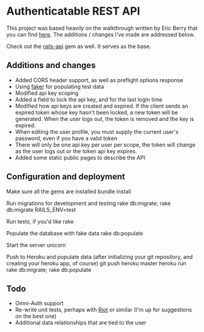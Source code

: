 # Authenticatable REST API

This project was based heavily on the walkthrough written by Eric Berry that you can find [here](http://coderberry.me/blog/2013/07/08/authentication-with-emberjs-part-1/, "Ember.js authentication project"). The additions / changes I've made are addressed below.

Check out the [rails-api](https://github.com/rails-api/rails-api, "Rails-API GitHub project") gem as well. It serves as the base.

## Additions and changes

+ Added CORS header support, as well as preflight options response
+ Using [faker](https://github.com/stympy/faker, "Faker gem") for populating test data
+ Modified api key scoping
+ Added a field to lock the api key, and for the last login time
+ Modified how api keys are created and expired. If the client sends an expired token whose key hasn't been locked, a new token will be generated. When the user logs out, the token is removed and the key is expired.
+ When editing the user profile, you must supply the current user's password, even if you have a valid token
+ There will only be one api key per user per scope, the token will change as the user logs out or the token api key expires.
+ Added some static public pages to describe the API

## Configuration and deployment

Make sure all the gems are installed
    bundle install

Run migrations for development and testing
    rake db:migrate; rake db:migrate RAILS_ENV=test

Run tests, if you'd like
    rake

Populate the database with fake data
    rake db:populate

Start the server
    unicorn

Push to Heroku and populate data (after initializing your git repository, and creating your heroku app, of course)
    git push heroku master
    heroku run rake db:migrate; rake db:populate

## Todo

+ Omni-Auth support
+ Re-write unit tests, perhaps with [Riot](https://github.com/thumblemonks/riot, "Riot unit testing gem") or similar (I'm up for suggestions on the best one)
+ Additional data relationships that are tied to the user
